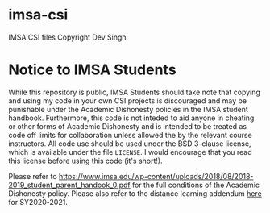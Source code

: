 # imsa-csi
IMSA CSI files
Copyright Dev Singh
# Notice to IMSA Students
While this repository is public, IMSA Students should take note that copying and using my code in your own CSI projects is discouraged and may be punishable under the Academic Dishonesty policies in the IMSA student handbook. Furthermore, this code is not inteded to aid anyone in cheating or other forms of Academic Dishonesty and is intended to be treated as code off limits for collaboration unless allowed the by the relevant course instructors. All code use should be used under the BSD 3-clause license, which is available under the file `LICENSE`. I would encourage that you read this license before using this code (it's short!). 

Please refer to https://www.imsa.edu/wp-content/uploads/2018/08/2018-2019_student_parent_handook_0.pdf for the full conditions of the Academic Dishonesty policy. Please also refer to the distance learning addendum [here](https://www.imsa.edu/wp-content/uploads/2020/07/2020-2021-Student-Parent-Handbook-Distance-Learning-Addendum-2.pdf) for SY2020-2021.
